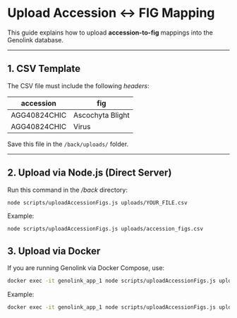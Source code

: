 # Upload Accession ↔ FIG Mapping

This guide explains how to upload **accession-to-fig** mappings into the Genolink database.

---

## 1. CSV Template

The CSV file must include the following *headers*:

| accession       | fig              |
|-----------------|------------------|
| AGG40824CHIC    | Ascochyta Blight |
| AGG40824CHIC    | Virus           |

Save this file in the `/back/uploads/` folder.

---

## 2. Upload via Node.js (Direct Server)

Run this command in the */back* directory:

```bash
node scripts/uploadAccessionFigs.js uploads/YOUR_FILE.csv
```
Example:
```bash
node scripts/uploadAccessionFigs.js uploads/accession_figs.csv
```

## 3. Upload via Docker
If you are running Genolink via Docker Compose, use:

```bash
docker exec -it genolink_app_1 node scripts/uploadAccessionFigs.js uploads/YOUR_FILE.csv
```
Example:

```bash
docker exec -it genolink_app_1 node scripts/uploadAccessionFigs.js uploads/accession_figs.csv
```
